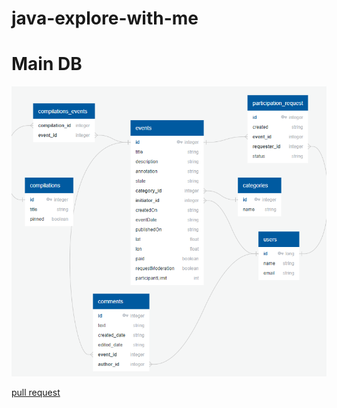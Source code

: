 # java-explore-with-me

# Main DB
![DB diagram](/ewm/src/main/resources/main_db.png)

[pull request](https://github.com/misandr/java-explore-with-me/pull/5)
